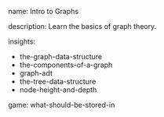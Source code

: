 name: Intro to Graphs

description: Learn the basics of graph theory.

insights:
  - the-graph-data-structure
  - the-components-of-a-graph
  - graph-adt
  - the-tree-data-structure
  - node-height-and-depth

game: what-should-be-stored-in
